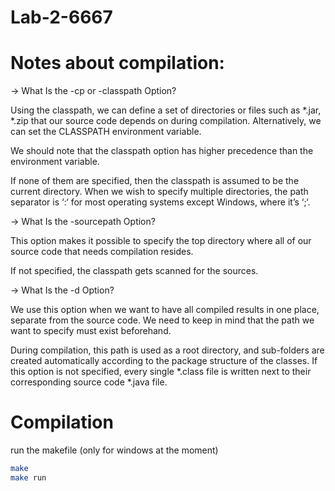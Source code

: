 # Lab-2-6667

# Notes about compilation:

-> What Is the -cp or -classpath Option?

Using the classpath, we can define a set of directories or files such as *.jar, *.zip that our source code depends on during compilation. Alternatively, we can set the CLASSPATH environment variable.

We should note that the classpath option has higher precedence than the environment variable.

If none of them are specified, then the classpath is assumed to be the current directory. When we wish to specify multiple directories, the path separator is ‘:‘ for most operating systems except Windows, where it’s ‘;‘.

-> What Is the -sourcepath Option?

This option makes it possible to specify the top directory where all of our source code that needs compilation resides.

If not specified, the classpath gets scanned for the sources.

-> What Is the -d Option?

We use this option when we want to have all compiled results in one place, separate from the source code. We need to keep in mind that the path we want to specify must exist beforehand.

During compilation, this path is used as a root directory, and sub-folders are created automatically according to the package structure of the classes. If this option is not specified, every single *.class file is written next to their corresponding source code *.java file.

# Compilation

run the makefile (only for windows at the moment)

```bash
make
make run
```